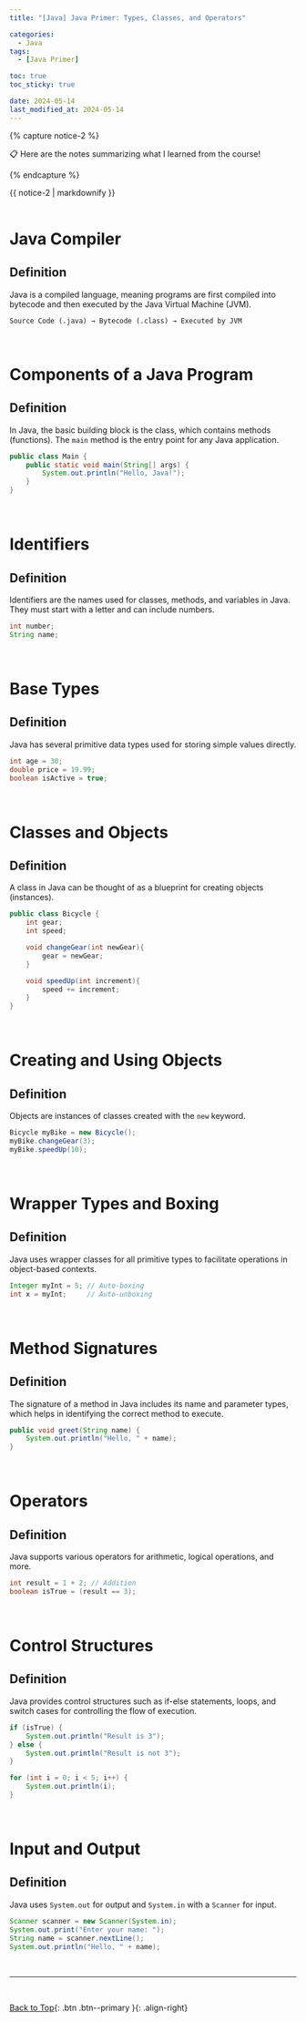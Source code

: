 ```yaml
---
title: "[Java] Java Primer: Types, Classes, and Operators"

categories:
  - Java
tags:
  - [Java Primer]

toc: true
toc_sticky: true

date: 2024-05-14
last_modified_at: 2024-05-14
---
```


{% capture notice-2 %}

📋 Here are the notes summarizing what I learned from the course!

  {% endcapture %}

<div class="notice--danger">{{ notice-2 | markdownify }}</div>

<br>


# Java Compiler

## Definition

Java is a compiled language, meaning programs are first compiled into bytecode and then executed by the Java Virtual Machine (JVM).

```plaintext
Source Code (.java) → Bytecode (.class) → Executed by JVM
```

<br>

# Components of a Java Program

## Definition

In Java, the basic building block is the class, which contains methods (functions). The `main` method is the entry point for any Java application.

```java
public class Main {
    public static void main(String[] args) {
        System.out.println("Hello, Java!");
    }
}
```

<br>

# Identifiers

## Definition

Identifiers are the names used for classes, methods, and variables in Java. They must start with a letter and can include numbers.

```java
int number;
String name;
```

<br>

# Base Types

## Definition

Java has several primitive data types used for storing simple values directly.

```java
int age = 30;
double price = 19.99;
boolean isActive = true;
```

<br>

# Classes and Objects

## Definition

A class in Java can be thought of as a blueprint for creating objects (instances).

```java
public class Bicycle {
    int gear;
    int speed;

    void changeGear(int newGear){
        gear = newGear;
    }

    void speedUp(int increment){
        speed += increment;
    }
}
```

<br>

# Creating and Using Objects

## Definition

Objects are instances of classes created with the `new` keyword.

```java
Bicycle myBike = new Bicycle();
myBike.changeGear(3);
myBike.speedUp(10);
```

<br>

# Wrapper Types and Boxing

## Definition

Java uses wrapper classes for all primitive types to facilitate operations in object-based contexts.

```java
Integer myInt = 5; // Auto-boxing
int x = myInt;     // Auto-unboxing
```

<br>

# Method Signatures

## Definition

The signature of a method in Java includes its name and parameter types, which helps in identifying the correct method to execute.

```java
public void greet(String name) {
    System.out.println("Hello, " + name);
}
```

<br>

# Operators

## Definition

Java supports various operators for arithmetic, logical operations, and more.

```java
int result = 1 + 2; // Addition
boolean isTrue = (result == 3);
```

<br>

# Control Structures

## Definition

Java provides control structures such as if-else statements, loops, and switch cases for controlling the flow of execution.

```java
if (isTrue) {
    System.out.println("Result is 3");
} else {
    System.out.println("Result is not 3");
}

for (int i = 0; i < 5; i++) {
    System.out.println(i);
}
```

<br>

# Input and Output

## Definition

Java uses `System.out` for output and `System.in` with a `Scanner` for input.

```java
Scanner scanner = new Scanner(System.in);
System.out.print("Enter your name: ");
String name = scanner.nextLine();
System.out.println("Hello, " + name);
```

<br>

---

<br>

[Back to Top](#){: .btn .btn--primary }{: .align-right}
